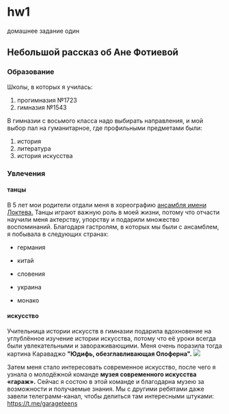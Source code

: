 # hw1
домашнее задание один

## Небольшой рассказ об Ане Фотиевой

### Образование

Школы, в которых я училась:
1. прогимназия №1723
2. гимназия №1543

В гимназии с восьмого класса надо выбирать направления, и  мой выбор пал на гуманитарное, где профильными предметами были:
1. история 
2. литература 
3. история искусства 

### Увлечения

#### танцы 

В 5 лет мои родители отдали меня в хореографию [ансамбля имени Локтева.](https://www.loktev-ensemble.com/ "здесь можно посмотреть сайт ансамбля")
Танцы играют важную роль в моей жизни, потому что отчасти научили меня актерству, упорству и подарили множество воспоминаний. Благодаря гастролям, в которых мы были с ансамблем, я побывала в следующих странах: 
+ германия 
- китай
+ словения 
- украина 
+ монако

#### искусство 
Учительница истории искусств в гимназии подарила вдохновение на углублённое изучение истории искусства, потому что её уроки всегда были увлекательными и завораживающими. Меня очень поразила тогда картина Караваджо **"Юдифь, обезглавливающая Олоферна".**
![](https://uploads4.wikiart.org/images/caravaggio/judith-beheading-holofernes-1599.jpg)

Затем меня стало интересовать современное искусство, после чего я узнала о молодёжной команде **музея современного искусства «гараж».** Сейчас я состою в этой команде и благодарна музею за возможности и получаемые знания. Мы с другими ребятами даже завели телеграмм-канал, чтобы делиться там интересными штуками: 
https://t.me/garageteens

